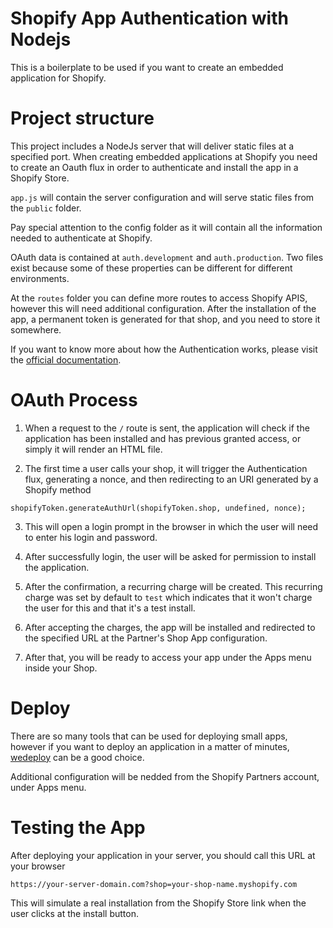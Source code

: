 # Shopify App Authentication with Nodejs
This is a boilerplate to be used if you want to create an embedded application for Shopify.

# Project structure

This project includes a NodeJs server that will deliver static files at a specified port.
When creating embedded applications at Shopify you need to create an Oauth flux in order to authenticate and install the app in a Shopify Store.

`app.js` will contain the server configuration and will serve static files from the `public` folder.

Pay special attention to the config folder as it will contain all the information needed to authenticate at Shopify.

OAuth data is contained at `auth.development` and `auth.production`. Two files exist because some of these properties can be different for different environments.

At the `routes` folder you can define more routes to access Shopify APIS, however this will need additional configuration.
After the installation of the app, a permanent token is generated for that shop, and you need to store it somewhere.

If you want to know more about how the Authentication works, please visit the [official documentation](https://help.shopify.com/api/getting-started/authentication/oauth).

# OAuth Process

1. When a request to the `/` route is sent, the application will check if the application has been installed and has previous granted access, or simply it will render an HTML file.

2. The first time a user calls your shop, it will trigger the Authentication flux, generating a nonce, and then redirecting to an URI generated by a Shopify method

  `shopifyToken.generateAuthUrl(shopifyToken.shop, undefined, nonce);`

3. This will open a login prompt in the browser in which the user will need to enter his login and password.

4. After successfully login, the user will be asked for permission to install the application.

5. After the confirmation, a recurring charge will be created. This recurring charge was set by default to `test` which indicates that it won't charge the user for this and that it's a test install.

6. After accepting the charges, the app will be installed and redirected to the specified URL at the Partner's Shop App configuration.

7. After that, you will be ready to access your app under the Apps menu inside your Shop.

# Deploy

There are so many tools that can be used for deploying small apps, however if you want to deploy an application in a matter of minutes, [wedeploy](https://wedeploy.com/) can be a good choice.

Additional configuration will be nedded from the Shopify Partners account, under Apps menu.

# Testing the App
After deploying your application in your server, you should call this URL at your browser

`https://your-server-domain.com?shop=your-shop-name.myshopify.com`

This will simulate a real installation from the Shopify Store link when the user clicks at the install button.
